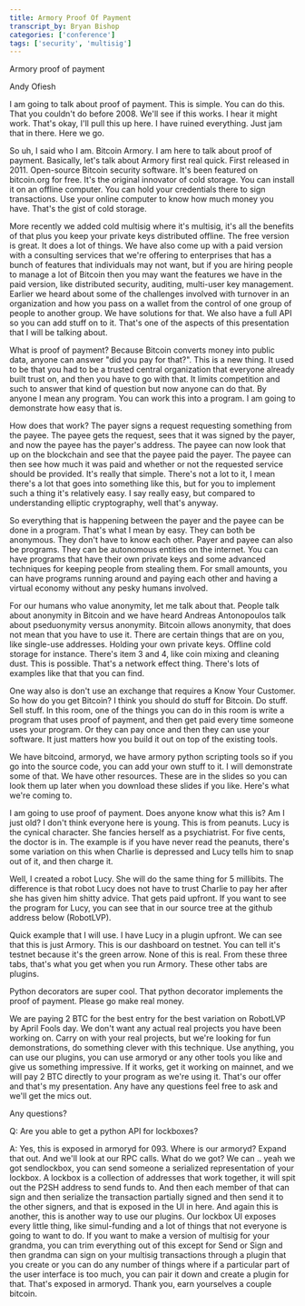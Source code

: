 ```yaml
---
title: Armory Proof Of Payment
transcript_by: Bryan Bishop
categories: ['conference']
tags: ['security', 'multisig']
---
```


Armory proof of payment

Andy Ofiesh

I am going to talk about proof of payment. This is simple. You can do this. That you couldn't do before 2008. We'll see if this works. I hear it might work. That's okay, I'll pull this up here. I have ruined everything. Just jam that in there. Here we go.

So uh, I said who I am. Bitcoin Armory. I am here to talk about proof of payment. Basically, let's talk about Armory first real quick. First released in 2011. Open-source Bitcoin security software. It's been featured on bitcoin.org for free. It's the original innovator of cold storage. You can install it on an offline computer. You can hold your credentials there to sign transactions. Use your online computer to know how much money you have. That's the gist of cold storage.

More recently we added cold multisig where it's multisig, it's all the benefits of that plus you keep your private keys distributed offline. The free version is great. It does a lot of things. We have also come up with a paid version with a consulting services that we're offering to enterprises that has a bunch of features that individuals may not want, but if you are hiring people to manage a lot of Bitcoin then you may want the features we have in the paid version, like distributed security, auditing, multi-user key management. Earlier we heard about some of the challenges involved with turnover in an organization and how you pass on a wallet from the control of one group of people to another group. We have solutions for that. We also have a full API so you can add stuff on to it. That's one of the aspects of this presentation that I will be talking about.

What is proof of payment? Because Bitcoin converts money into public data, anyone can answer "did you pay for that?". This is a new thing. It used to be that you had to be a trusted central organization that everyone already built trust on, and then you have to go with that. It limits competition and such to answer that kind of question but now anyone can do that. By anyone I mean any program. You can work this into a program. I am going to demonstrate how easy that is.

How does that work? The payer signs a request requesting something from the payee. The payee gets the request, sees that it was signed by the payer, and now the payee has the payer's address. The payee can now look that up on the blockchain and see that the payee paid the payer. The payee can then see how much it was paid and whether or not the requested service should be provided. It's really that simple. There's not a lot to it, I mean there's a lot that goes into something like this, but for you to implement such a thing it's relatively easy. I say really easy, but compared to understanding elliptic cryptography, well that's anyway.

So everything that is happening between the payer and the payee can be done in a program. That's what I mean by easy. They can both be anonymous. They don't have to know each other. Payer and payee can also be programs. They can be autonomous entities on the internet. You can have programs that have their own private keys and some advanced techniques for keeping people from stealing them. For small amounts, you can have programs running around and paying each other and having a virtual economy without any pesky humans involved.

For our humans who value anonymity, let me talk about that. People talk about anonymity in Bitcoin and we have heard Andreas Antonopoulos talk about pseduonymity versus anonymity. Bitcoin allows anonymity, that does not mean that you have to use it. There are certain things that are on you, like single-use addresses. Holding your own private keys. Offline cold storage for instance. There's item 3 and 4, like coin mixing and cleaning dust. This is possible. That's a network effect thing. There's lots of examples like that that you can find.

One way also is don't use an exchange that requires a Know Your Customer. So how do you get Bitcoin? I think you should do stuff for Bitcoin. Do stuff. Sell stuff. In this room, one of the things you can do in this room is write a program that uses proof of payment, and then get paid every time someone uses your program. Or they can pay once and then they can use your software. It just matters how you build it out on top of the existing tools.

We have bitcoind, armoryd, we have armory python scripting tools so if you go into the source code, you can add your own stuff to it. I will demonstrate some of that. We have other resources. These are in the slides so you can look them up later when you download these slides if you like. Here's what we're coming to.

I am going to use proof of payment. Does anyone know what this is? Am I just old? I don't think everyone here is young. This is from peanuts. Lucy is the cynical character. She fancies herself as a psychiatrist. For five cents, the doctor is in. The example is if you have never read the peanuts, there's some variation on this when Charlie is depressed and Lucy tells him to snap out of it, and then charge it.

Well, I created a robot Lucy. She will do the same thing for 5 millibits. The difference is that robot Lucy does not have to trust Charlie to pay her after she has given him shitty advice. That gets paid upfront. If you want to see the program for Lucy, you can see that in our source tree at the github address below (RobotLVP).

Quick example that I will use. I have Lucy in a plugin upfront. We can see that this is just Armory. This is our dashboard on testnet. You can tell it's testnet because it's the green arrow. None of this is real. From these three tabs, that's what you get when you run Armory. These other tabs are plugins.

Python decorators are super cool. That python decorator implements the proof of payment. Please go make real money.

We are paying 2 BTC for the best entry for the best variation on RobotLVP by April Fools day. We don't want any actual real projects you have been working on. Carry on with your real projects, but we're looking for fun demonstrations, do something clever with this technique. Use anything, you can use our plugins, you can use armoryd or any other tools you like and give us something impressive. If it works, get it working on mainnet, and we will pay 2 BTC directly to your program as we're using it. That's our offer and that's my presentation. Any have any questions feel free to ask and we'll get the mics out.

Any questions?

Q: Are you able to get a python API for lockboxes?

A: Yes, this is exposed in armoryd for 093. Where is our armoryd? Expand that out. And we'll look at our RPC calls. What do we got? We can .. yeah we got sendlockbox, you can send someone a serialized representation of your lockbox. A lockbox is a collection of addresses that work together, it will spit out the P2SH address to send funds to. And then each member of that can sign and then serialize the transaction partially signed and then send it to the other signers, and that is exposed in the UI in here. And again this is another, this is another way to use our plugins. Our lockbox UI exposes every little thing, like simul-funding and a lot of things that not everyone is going to want to do. If you want to make a version of multisig for your grandma, you can trim everything out of this except for Send or Sign and then grandma can sign on your multisig transactions through a plugin that you create or you can do any number of things where if a particular part of the user interface is too much, you can pair it down and create a plugin for that. That's exposed in armoryd. Thank you, earn yourselves a couple bitcoin.
